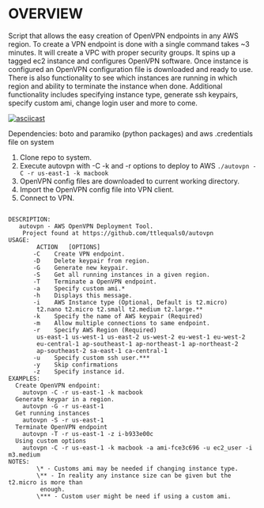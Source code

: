 # OVERVIEW

Script that allows the easy creation of OpenVPN endpoints in any AWS region.  To create a VPN endpoint is done with a single command takes ~3 minutes. It will create a VPC with proper security groups. It spins up a tagged ec2  instance  and configures OpenVPN software. Once instance is configured an OpenVPN configuration file is downloaded and ready to use. There is also functionality to see which instances are running in which region and ability to terminate the instance when done. Additional functionality includes specifying instance type, generate ssh keypairs, specify custom ami,  change login user and more to come. 

[![asciicast](https://asciinema.org/a/40608.png)](https://asciinema.org/a/40608)

Dependencies: boto and paramiko (python packages) and aws .credentials file on system

1. Clone repo to system.
2. Execute autovpn with -C -k and -r options to deploy to AWS
	`./autovpn -C -r us-east-1 -k macbook`
3. OpenVPN config files are downloaded to current working directory.
4. Import the OpenVPN config file into VPN client.
5. Connect to VPN.

<pre><code>
DESCRIPTION:
   autovpn - AWS OpenVPN Deployment Tool.
	Project found at https://github.com/ttlequals0/autovpn
USAGE:
        ACTION	 [OPTIONS]
       -C    Create VPN endpoint.
       -D    Delete keypair from region.
       -G    Generate new keypair.
       -S    Get all running instances in a given region.
       -T    Terminate a OpenVPN endpoint.
       -a    Specify custom ami.*
       -h    Displays this message.
       -i    AWS Instance type (Optional, Default is t2.micro)
		t2.nano t2.micro t2.small t2.medium t2.large.**
       -k    Specify the name of AWS keypair (Required)
       -m    Allow multiple connections to same endpoint.
       -r    Specify AWS Region (Required)
		us-east-1 us-west-1 us-east-2 us-west-2 eu-west-1 eu-west-2 
		eu-central-1 ap-southeast-1 ap-northeast-1 ap-northeast-2 
		ap-southeast-2 sa-east-1 ca-central-1
       -u    Specify custom ssh user.***
       -y    Skip confirmations
       -z    Specify instance id.
EXAMPLES:
  Create OpenVPN endpoint:
	autovpn -C -r us-east-1 -k macbook
  Generate keypar in a region.
	autovpn -G -r us-east-1
  Get running instances
	autovpn -S -r us-east-1
  Terminate OpenVPN endpoint
	autovpn -T -r us-east-1 -z i-b933e00c
  Using custom options
    autovpn -C -r us-east-1 -k macbook -a ami-fce3c696 -u ec2_user -i m3.medium
NOTES:
        \* - Customs ami may be needed if changing instance type.
       	\** - In reality any instance size can be given but the t2.micro is more than
       	 enough.
        \*** - Custom user might be need if using a custom ami.

</pre></code>
